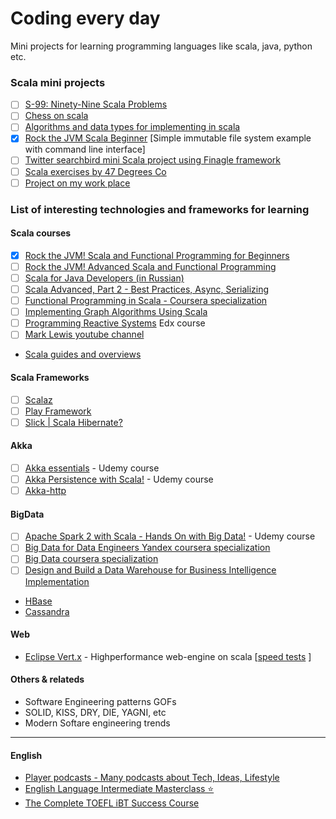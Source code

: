 # Coding every day

Mini projects for learning programming languages like scala, java, python etc.

### Scala mini projects

- [ ] [S-99: Ninety-Nine Scala Problems](scala-learn/)
- [ ] [Chess on scala](scala-chess/)
- [ ] [Algorithms and data types for implementing in scala](https://en.wikipedia.org/wiki/List_of_data_structures#Arrays)
- [x] [Rock the JVM Scala Beginner](rock-the-jvm-scala-beginner/) [Simple immutable file system example with command line interface]
- [ ] [Twitter searchbird mini Scala project using Finagle framework](https://twitter.github.io/scala_school/ru/searchbird.html)
- [ ] [Scala exercises by 47 Degrees Co](https://www.scala-exercises.org/)
- [ ] [Project on my work place](spark-orm-implicits/)

### List of interesting technologies and frameworks for learning

#### Scala courses
- [X] [Rock the JVM! Scala and Functional Programming for Beginners](https://www.udemy.com/rock-the-jvm-scala-for-beginners)
- [ ] [Rock the JVM! Advanced Scala and Functional Programming](https://www.udemy.com/advanced-scala/)
- [ ] [Scala for Java Developers (in Russian)](https://www.udemy.com/scala-for-java-developers-ru)
- [ ] [Scala Advanced, Part 2 - Best Practices, Async, Serializing](https://www.udemy.com/scala-advanced-part-2/)
- [ ] [Functional Programming in Scala - Coursera specialization](https://www.coursera.org/specializations/scala?)
- [ ] [Implementing Graph Algorithms Using Scala](https://www.udemy.com/implementing-graph-algorithms-using-scala/)
- [ ] [Programming Reactive Systems](https://www.edx.org/course/programming-reactive-systems) Edx course
- [ ] [Mark Lewis youtube channel](https://www.youtube.com/user/DrMarkCLewis/playlists)
- [Scala guides and overviews](https://docs.scala-lang.org/overviews/index.html)
#### Scala Frameworks
- [ ] [Scalaz](http://eed3si9n.com/learning-scalaz/)
- [ ] [Play Framework](https://www.playframework.com/)
- [ ] [Slick | Scala Hibernate?](http://slick.lightbend.com/)

#### Akka
- [ ] [Akka essentials](https://www.udemy.com/akka-essentials/) - Udemy course
- [ ] [Akka Persistence with Scala!](https://www.udemy.com/akka-persistence/?couponCode=ROCKTHEJVM) - Udemy course
- [ ] [Akka-http](https://doc.akka.io/docs/akka-http/current/introduction.html)

#### BigData
- [ ] [Apache Spark 2 with Scala - Hands On with Big Data!](https://www.udemy.com/apache-spark-with-scala-hands-on-with-big-data/learn/v4/overview) - Udemy course
- [ ] [Big Data for Data Engineers Yandex coursera specialization](https://www.coursera.org/specializations/big-data-engineering)
- [ ] [Big Data coursera specialization](https://www.coursera.org/specializations/big-data)
- [ ] [Design and Build a Data Warehouse for Business Intelligence Implementation](https://www.coursera.org/learn/data-warehouse-bi-building)
- [HBase](https://hbase.apache.org/)
- [Cassandra](http://cassandra.apache.org/)

#### Web
- [Eclipse Vert.x](https://vertx.io/) - Highperformance web-engine on scala  [[speed tests](https://www.techempower.com/benchmarks/#section=data-r17&hw=ph&test=query) ]

#### Others & relateds
- Software Engineering patterns GOFs
- SOLID, KISS, DRY, DIE, YAGNI, etc
- Modern Softare engineering trends

***
#### English
- [Player podcasts - Many podcasts about Tech, Ideas, Lifestyle](https://player.fm/)
- [English Language Intermediate Masterclass ⭐](https://www.udemy.com/english-language-intermediate/learn/v4/overview)
- [The Complete TOEFL iBT Success Course](https://www.udemy.com/the-complete-toefl-ibt-success-course/)
